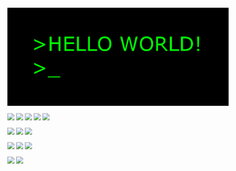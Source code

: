 ![main image](helloworld.gif)

![](https://img.shields.io/badge/java-%23ED8B00.svg?style=for-the-badge&logo=java&logoColor=black)
![](https://img.shields.io/badge/html5-%23E34F26.svg?style=for-the-badge&logo=html5&logoColor=white)
![](https://img.shields.io/badge/css3-%231572B6.svg?style=for-the-badge&logo=css3&logoColor=white)
![](https://img.shields.io/badge/javascript-%23323330.svg?style=for-the-badge&logo=javascript&logoColor=%23F7DF1E)
![](https://img.shields.io/badge/mysql-%2300f.svg?style=for-the-badge&logo=mysql&logoColor=white)



![](https://img.shields.io/badge/Linux-FCC624?style=for-the-badge&logo=linux&logoColor=black)
![](https://img.shields.io/badge/docker-%230db7ed.svg?style=for-the-badge&logo=docker&logoColor=white)
![](https://img.shields.io/badge/vagrant-%231563FF.svg?style=for-the-badge&logo=vagrant&logoColor=white)


![](https://img.shields.io/badge/Linux-FCC624?style=for-the-badge&logo=linux&logoColor=black)
![](https://img.shields.io/badge/Linux-#FCC624?style=for-the-badge&logo=linux&logoColor=black)
![](https://img.shields.io/badge/Linux-#FCC624?style=for-the-badge&logo=linux)

![](https://img.shields.io/badge/mysql-4479A1.svg?style=for-the-badge&logo=mysql&logoColor=white)
![](https://img.shields.io/badge/mysql-4479A1.svg?style=for-the-badge&logo=mysql)

